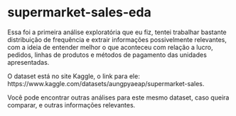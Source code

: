 # supermarket-sales-eda
  <p>Essa foi a primeira análise exploratória que eu fiz, tentei trabalhar bastante distribuição de frequência e extrair informações possivelmente relevantes, com a ideia de entender melhor o que aconteceu com relação a lucro, pedidos, linhas de produtos e métodos de pagamento das unidades apresentadas. </p>
  <p>O dataset está no site Kaggle, o link para ele: https://www.kaggle.com/datasets/aungpyaeap/supermarket-sales.</p>
  <p>Você pode encontrar outras análises para este mesmo dataset, caso queira comparar, e outras informações relevantes.</p>
